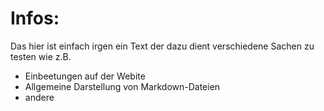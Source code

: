 # Infos:
Das hier ist einfach irgen ein Text der dazu dient verschiedene Sachen zu testen wie z.B.<br>
- Einbeetungen auf der Webite<br>
- Allgemeine Darstellung von Markdown-Dateien <br>
- andere<br>
